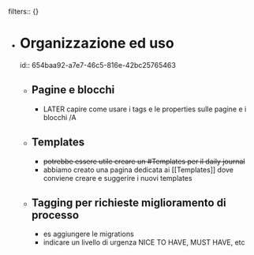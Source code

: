 filters:: {}

- # Organizzazione ed uso
  id:: 654baa92-a7e7-46c5-816e-42bc25765463
	- ## Pagine e blocchi
		- LATER capire come usare i tags e le properties sulle pagine e i blocchi  /A
	- ## Templates
		- ~~potrebbe essere utile creare un #Templates per il daily journal~~
		- abbiamo creato una pagina dedicata ai [[Templates]] dove conviene creare e suggerire i nuovi templates
	- ## Tagging per richieste miglioramento di processo
		- es aggiungere le migrations
		- indicare un livello di urgenza NICE TO HAVE, MUST HAVE, etc